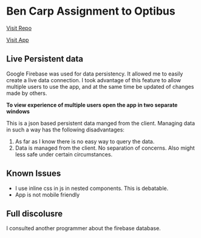 # Ben Carp Assignment to Optibus

[Visit Repo](https://github.com/carpben/drivers-assignments)

[Visit App](https://optibus-51e7c.web.app/)

## Live Persistent data

Google Firebase was used for data persistency. It allowed me to easily create a live data connection. I took advantage of this feature to allow multiple users to use the app, and at the same time be updated of changes made by others.

**To view experience of multiple users open the app in two separate windows**

This is a json based persistent data manged from the client. Managing data in such a way has the following disadvantages:

1. As far as I know there is no easy way to query the data.
2. Data is managed from the client. No separation of concerns. Also might less safe under certain circumstances.

## Known Issues

-  I use inline css in js in nested components. This is debatable.
-  App is not mobile friendly

## Full discolusre

I consulted another programmer about the firebase database.
